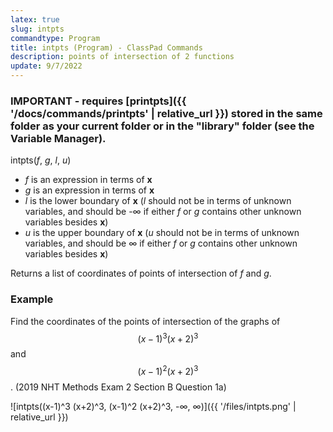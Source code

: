 ```yaml
---
latex: true
slug: intpts
commandtype: Program
title: intpts (Program) - ClassPad Commands
description: points of intersection of 2 functions
update: 9/7/2022
---
```


### IMPORTANT - requires [printpts]({{ '/docs/commands/printpts' | relative_url }}) stored in the same folder as your current folder or in the "library" folder (see the Variable Manager).

intpts(*f*, *g*, *l*, *u*)

- *f* is an expression in terms of **x**
- *g* is an expression in terms of **x**
- *l* is the lower boundary of **x** (*l* should not be in terms of unknown variables, and should be -∞ if either *f* or *g* contains other unknown variables besides **x**)
- *u* is the upper boundary of **x** (*u* should not be in terms of unknown variables, and should be ∞ if either *f* or *g* contains other unknown variables besides **x**)

Returns a list of coordinates of points of intersection of *f* and *g*.

### Example

Find the coordinates of the points of intersection of the graphs of $$ (x-1)^3 (x+2)^3 $$ and $$ (x-1)^2 (x+2)^3 $$. (2019 NHT Methods Exam 2 Section B Question 1a)

![intpts((x-1)^3 (x+2)^3, (x-1)^2 (x+2)^3, -∞, ∞)]({{ '/files/intpts.png' | relative_url }})